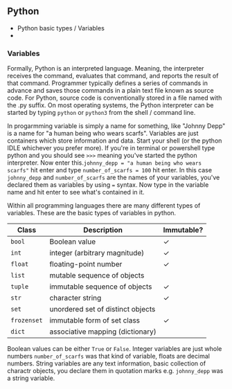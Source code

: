 ## Python 

* Python basic types / Variables
* 


### Variables

Formally, Python is an interpreted language. Meaning, the interpreter receives the command, evaluates that command, and reports the result of that command. Programmer typically defines a series of commands in advance and saves those commands in a plain text file known as source code. For Python, source code is conventionally stored in a file named with the .py suffix. On most operating systems, the Python interpreter can be started by typing `python` or `python3` from the shell / command linе.

In progarmming variable is simply a name for something, like "Johnny Depp" is a name for "a human being who wears scarfs". Variables are just containers which store information and data. Start your shell (or the python IDLE whichever you prefer more). If you're in terminal or powershell type python and you should see `>>>` meaning you've started the python interpreter. Now enter this.`johnny_depp = "a human being who wears scarfs"` hit enter and type `number_of_scarfs = 100` hit enter. In this case `johnny_depp` and `number_of_scarfs` are the names of your variables, you've declared them as variables by using `=` syntax. Now type in the variable name and hit enter to see what's contained in it.

Within all programming languages there are many different types of variables. 
These are the basic types of variables in python.

Class | Description | Immutable?
------|-------------|----------
`bool`| Boolean value | ✓
`int` | integer (arbitrary magnitude) | ✓
`float` | floating-point number | ✓
`list` | mutable sequence of objects |
`tuple` | immutable sequence of objects | ✓
`str` | character string | ✓
`set` | unordered set of distinct objects |
`frozenset` | immutable form of set class | ✓
`dict` | associative mapping (dictionary) | 

Boolean values can be either `True` or `False`. Integer variables are just whole numbers `number_of_scarfs` was that kind of variable, floats are decimal numbers. String variables are any text information, basic collection of charactr objects, you declare them in quotation marks e.g. `johnny_depp` was a string variable.





